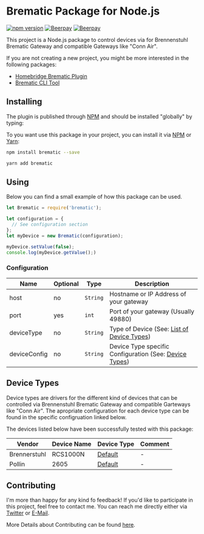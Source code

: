 # Brematic Package for Node.js
[![npm version](https://badge.fury.io/js/brematic.svg)](https://badge.fury.io/js/brematic)
[![Beerpay](https://beerpay.io/cvieth/brematic/badge.svg?style=beer)](https://beerpay.io/cvieth/brematic)
[![Beerpay](https://beerpay.io/cvieth/brematic/make-wish.svg?style=flat)](https://beerpay.io/cvieth/brematic)


This project is a Node.js package to control devices via for Brennenstuhl Brematic Gateway and compatible Gateways like "Conn Air".

If you are not creating a new project, you might be more interested in the following packages:
 * [Homebridge Brematic Plugin](https://www.github.com/cvieth/homebridge-brematic)
 * [Brematic CLI Tool](https://www.github.com/cvieth/brematic-cli)

## Installing
The plugin is published through [NPM](https://www.npmjs.com/package/homebridge-brematic) and
should be installed "globally" by typing:

To you want use this package in your project, you can install it via [NPM](https://www.npmjs.com/) or [Yarn](https://yarnpkg.com/):

```bash
npm install brematic --save
```

```bash
yarn add brematic
```

## Using

Below you can find a small example of how this package can be used.

```javascript
let Brematic = require('brematic');

let configuration = {
  // See configuration section
};
let myDevice = new Brematic(configuration);

myDevice.setValue(false);
console.log(myDevice.getValue();)
```
### Configuration

| Name         | Optional | Type     | Description                                                             |
| ------------ | -------- | -------- | ----------------------------------------------------------------------- |
| host         | no       | `String` | Hostname or IP Address of your gateway                                  |
| port         | yes      | `int`    | Port of your gateway (Usually 49880)                                    |
| deviceType   | no       | `String` | Type of Device (See: [List of Device Types](#device-types))             |
| deviceConfig | no       | `String` | Device Type specific Configuration (See: [Device Types](#device-types)) |

## Device Types

Device types are drivers for the different kind of devices that can be controlled via Brennenstuhl Brematic Gateway and compatible Garteways like "Conn Air". The apropriate configuration for each device type can be found in the specific configruation linked below.

The devices listed below have been successfully tested with this package:

| Vendor       | Device Name | Device Type                   | Comment |
| ------------ | ----------- | ----------------------------- | ------- |
| Brennerstuhl | RCS1000N    | [Default](devices/default.md) | -       |
| Pollin       | 2605        | [Default](devices/default.md) | -       |

## Contributing

I'm more than happy for any kind fo feedback! If you'd like to participate in this project, feel free to contact me. You can reach me directly either via [Twitter](https://twitter.com/evilop) or [E-Mail](mailto:christoph@vieth.me).

More Details about Contributing can be found [here](devices/CONTRIBUTING.md).